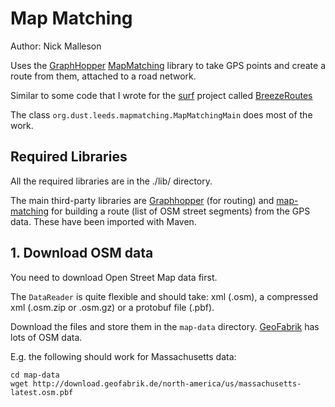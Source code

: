 # Map Matching

Author: Nick Malleson

Uses the [GraphHopper](https://github.com/graphhopper/graphhopper) [MapMatching](https://github.com/graphhopper/map-matching) library to take GPS points and create a route from them, attached to a road network.

Similar to some code that I wrote for the [surf](http://surf.leeds.ac.uk/) project called [BreezeRoutes](https://github.com/nickmalleson/surf/tree/master/projects/BreezeRoutes)  

The class `org.dust.leeds.mapmatching.MapMatchingMain` does most of the work.

## Required Libraries

All the required libraries are in the ./lib/ directory. 

The main third-party libraries are [Graphhopper](https://github.com/graphhopper/graphhopper) (for routing) and [map-matching](https://github.com/graphhopper/map-matching) for building a route (list of OSM street segments) from the GPS data. These have been imported with Maven.


## 1. Download OSM data

You need to download Open Street Map data first. 

The `DataReader` is quite flexible and should take: xml (.osm), a compressed xml (.osm.zip or .osm.gz) or a protobuf file (.pbf).

Download the files and store them in the `map-data` directory. [GeoFabrik](http://download.geofabrik.de) has lots of OSM data.

E.g. the following should work for Massachusetts data:

```
cd map-data
wget http://download.geofabrik.de/north-america/us/massachusetts-latest.osm.pbf 
```

